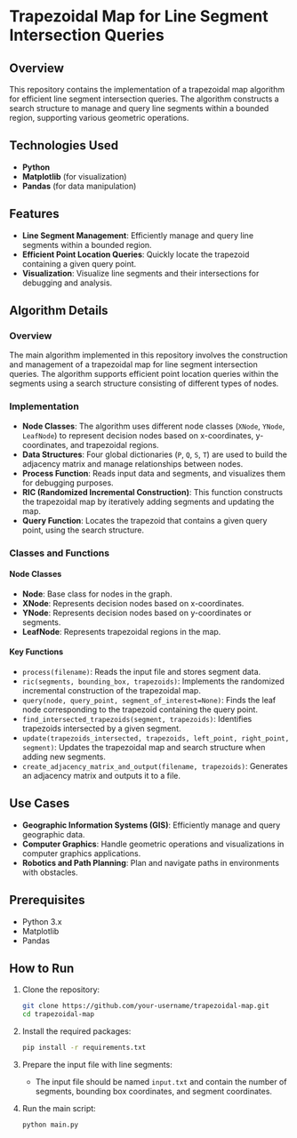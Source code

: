 
# Trapezoidal Map for Line Segment Intersection Queries

## Overview

This repository contains the implementation of a trapezoidal map algorithm for efficient line segment intersection queries. The algorithm constructs a search structure to manage and query line segments within a bounded region, supporting various geometric operations.

## Technologies Used

- **Python**
- **Matplotlib** (for visualization)
- **Pandas** (for data manipulation)

## Features

- **Line Segment Management**: Efficiently manage and query line segments within a bounded region.
- **Efficient Point Location Queries**: Quickly locate the trapezoid containing a given query point.
- **Visualization**: Visualize line segments and their intersections for debugging and analysis.

## Algorithm Details

### Overview

The main algorithm implemented in this repository involves the construction and management of a trapezoidal map for line segment intersection queries. The algorithm supports efficient point location queries within the segments using a search structure consisting of different types of nodes.

### Implementation

- **Node Classes**: The algorithm uses different node classes (`XNode`, `YNode`, `LeafNode`) to represent decision nodes based on x-coordinates, y-coordinates, and trapezoidal regions.
- **Data Structures**: Four global dictionaries (`P`, `Q`, `S`, `T`) are used to build the adjacency matrix and manage relationships between nodes.
- **Process Function**: Reads input data and segments, and visualizes them for debugging purposes.
- **RIC (Randomized Incremental Construction)**: This function constructs the trapezoidal map by iteratively adding segments and updating the map.
- **Query Function**: Locates the trapezoid that contains a given query point, using the search structure.

### Classes and Functions

#### Node Classes

- **Node**: Base class for nodes in the graph.
- **XNode**: Represents decision nodes based on x-coordinates.
- **YNode**: Represents decision nodes based on y-coordinates or segments.
- **LeafNode**: Represents trapezoidal regions in the map.

#### Key Functions

- `process(filename)`: Reads the input file and stores segment data.
- `ric(segments, bounding_box, trapezoids)`: Implements the randomized incremental construction of the trapezoidal map.
- `query(node, query_point, segment_of_interest=None)`: Finds the leaf node corresponding to the trapezoid containing the query point.
- `find_intersected_trapezoids(segment, trapezoids)`: Identifies trapezoids intersected by a given segment.
- `update(trapezoids_intersected, trapezoids, left_point, right_point, segment)`: Updates the trapezoidal map and search structure when adding new segments.
- `create_adjacency_matrix_and_output(filename, trapezoids)`: Generates an adjacency matrix and outputs it to a file.

## Use Cases

- **Geographic Information Systems (GIS)**: Efficiently manage and query geographic data.
- **Computer Graphics**: Handle geometric operations and visualizations in computer graphics applications.
- **Robotics and Path Planning**: Plan and navigate paths in environments with obstacles.

## Prerequisites

- Python 3.x
- Matplotlib
- Pandas

## How to Run

1. Clone the repository:

   ```sh
   git clone https://github.com/your-username/trapezoidal-map.git
   cd trapezoidal-map
   ```

2. Install the required packages:

   ```sh
   pip install -r requirements.txt
   ```

3. Prepare the input file with line segments:

   - The input file should be named `input.txt` and contain the number of segments, bounding box coordinates, and segment coordinates.

4. Run the main script:

   ```sh
   python main.py
   ```
